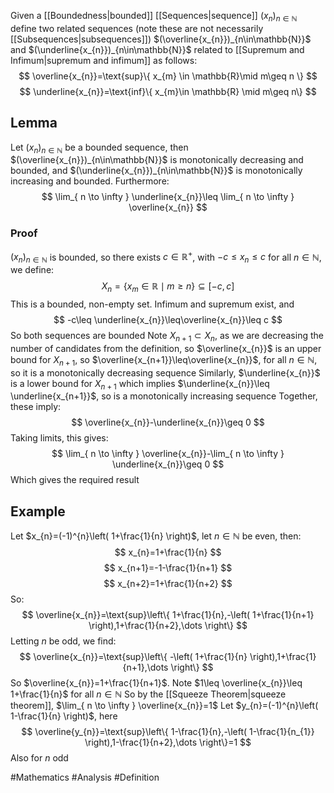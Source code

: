 Given a [[Boundedness|bounded]] [[Sequences|sequence]] $(x_{n})_{n\in\mathbb{N}}$ define two related sequences (note these are not necessarily [[Subsequences|subsequences]]) $(\overline{x_{n}})_{n\in\mathbb{N}}$ and $(\underline{x_{n}})_{n\in\mathbb{N}}$ related to [[Supremum and Infimum|supremum and infimum]] as follows:
$$
\overline{x_{n}}=\text{sup}\{ x_{m} \in \mathbb{R}\mid m\geq n \}
$$
$$
\underline{x_{n}}=\text{inf}\{ x_{m}\in \mathbb{R} \mid m\geq n\}
$$
## Lemma
Let $(x_{n})_{n\in\mathbb{N}}$ be a bounded sequence, then $(\overline{x_{n}})_{n\in\mathbb{N}}$ is monotonically decreasing and bounded, and $(\underline{x_{n}})_{n\in\mathbb{N}}$ is monotonically increasing and bounded. Furthermore:
$$
\lim_{ n \to \infty } \underline{x_{n}}\leq \lim_{ n \to \infty } \overline{x_{n}}
$$
### Proof
$(x_{n})_{n\in\mathbb{N}}$ is bounded, so there exists $c\in\mathbb{R}^{+}$, with $-c\leq x_{n}\leq c$ for all $n\in\mathbb{N}$, we define:
$$
X_{n}=\{ x_{m}\in \mathbb{R}\mid m\geq n \}\subseteq[-c,c]
$$
This is a bounded, non-empty set. Infimum and supremum exist, and
$$
-c\leq  \underline{x_{n}}\leq\overline{x_{n}}\leq c
$$
So both sequences are bounded
Note $X_{n+1}\subset X_{n}$, as we are decreasing the number of candidates from the definition, so $\overline{x_{n}}$ is an upper bound for $X_{n+1}$, so $\overline{x_{n+1}}\leq\overline{x_{n}}$, for all $n\in\mathbb{N}$, so it is a monotonically decreasing sequence
Similarly, $\underline{x_{n}}$ is a lower bound for $X_{n+1}$ which implies $\underline{x_{n}}\leq  \underline{x_{n+1}}$, so is a monotonically increasing sequence
Together, these imply:
$$
\overline{x_{n}}-\underline{x_{n}}\geq 0
$$
Taking limits, this gives:
$$
\lim_{ n \to \infty } \overline{x_{n}}-\lim_{ n \to \infty } \underline{x_{n}}\geq 0
$$
Which gives the required result
## Example
Let $x_{n}=(-1)^{n}\left( 1+\frac{1}{n} \right)$, let $n\in\mathbb{N}$ be even, then:
$$
x_{n}=1+\frac{1}{n}
$$
$$
 x_{n+1}=-1-\frac{1}{n+1}
$$
$$
 x_{n+2}=1+\frac{1}{n+2}
$$
So:
$$
\overline{x_{n}}=\text{sup}\left\{  1+\frac{1}{n},-\left( 1+\frac{1}{n+1} \right),1+\frac{1}{n+2},\dots  \right\}
$$
Letting $n$ be odd, we find:
$$
\overline{x_{n}}=\text{sup}\left\{  -\left( 1+\frac{1}{n} \right),1+\frac{1}{n+1},\dots  \right\}
$$
So $\overline{x_{n}}=1+\frac{1}{n+1}$. Note $1\leq \overline{x_{n}}\leq 1+\frac{1}{n}$ for all $n\in\mathbb{N}$
So by the [[Squeeze Theorem|squeeze theorem]], $\lim_{ n \to \infty } \overline{x_{n}}=1$
Let $y_{n}=(-1)^{n}\left( 1-\frac{1}{n} \right)$, here
$$
\overline{y_{n}}=\text{sup}\left\{  1-\frac{1}{n},-\left( 1-\frac{1}{n_{1}} \right),1-\frac{1}{n+2},\dots  \right\}=1
$$
Also for $n$ odd

#Mathematics #Analysis #Definition 
